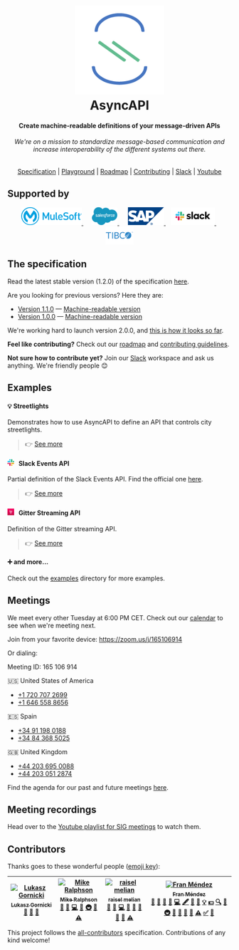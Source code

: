 <h1 align="center">
  <br>
  <a href="https://asyncapi.org"><img src="./assets/logo.png" alt="AsyncAPI logo" width="200"></a>
  <br>
  AsyncAPI
  <br>
<h4 align="center">Create machine-readable definitions of your message-driven APIs</h4>
<h6 align="center">We're on a mission to standardize message-based communication and increase interoperability of the different systems out there.</h6>
<p align="center">
  <a href="#the-specification">Specification</a>
  |
  <a href="http://editor.asyncapi.org" target="_blank">Playground</a>
  |
  <a href="./ROADMAP.md">Roadmap</a>
  |
  <a href="./CONTRIBUTING.md">Contributing</a>
  |
  <a href="https://join.slack.com/t/asyncapi/shared_invite/enQtNDY3MzI0NjU5OTQyLWU4ZGU2MTg1MDIyZDFjMTI2YjkxYTdlMzc1NjgzYTAxZDM1YTg1NDhhMTE2NDliMjlhZjYxNzk0ZTE5ZGU1ZTg">Slack</a>
  |
  <a href="https://www.youtube.com/channel/UCIz9zGwDLbrYQcDKVXdOstQ">Youtube</a>
</p>

## Supported by
<p align="center">
  <a href="https://mulesoft.com" target="_blank">
    <img src="./assets/mulesoft.png" alt="Mulesoft logo" height="40">
  </a>
  &nbsp;&nbsp;&nbsp;&nbsp;
  <a href="https://salesforce.com" target="_blank">
    <img src="./assets/salesforce.png" alt="Salesforce logo" height="40">
  </a>
  &nbsp;&nbsp;&nbsp;&nbsp;
  <a href="https://sap.com" target="_blank">
    <img src="./assets/sap.svg" alt="SAP logo" height="40">
  </a>
  &nbsp;&nbsp;
  <a href="https://slack.com" target="_blank">
    <img src="./assets/slack.svg" alt="Slack logo" height="40">
  </a>
  &nbsp;
  <a href="https://tibco.com" target="_blank">
    <img src="./assets/tibco.png" alt="TIBCO logo" height="40">
  </a>
</p>

## The specification

Read the latest stable version (1.2.0) of the specification [here](./versions/1.2.0/asyncapi.md).

Are you looking for previous versions? Here they are:

* [Version 1.1.0](/versions/1.1.0/asyncapi.md) — [Machine-readable version](/versions/1.1.0/schema.json)
* [Version 1.0.0](/versions/1.0.0/asyncapi.md) — [Machine-readable version](/versions/1.0.0/schema.json)

We're working hard to launch version 2.0.0, and [this is how it looks so far](./versions/next/asyncapi.md).

**Feel like contributing?** Check out our [roadmap](./ROADMAP.md) and [contributing guidelines](./CONTRIBUTING.md).

**Not sure how to contribute yet?** Join our [Slack](https://join.slack.com/t/asyncapi/shared_invite/enQtNDY3MzI0NjU5OTQyLWU4ZGU2MTg1MDIyZDFjMTI2YjkxYTdlMzc1NjgzYTAxZDM1YTg1NDhhMTE2NDliMjlhZjYxNzk0ZTE5ZGU1ZTg) workspace and ask us anything. We're friendly people :blush:

## Examples

#### :bulb: Streetlights
Demonstrates how to use AsyncAPI to define an API that controls city streetlights.

> :point_right: [See more](./examples/streetlights.yml)

#### <img src="./assets/slack.png" width="15" alt="Slack icon">&nbsp;&nbsp; Slack Events API
Partial definition of the Slack Events API. Find the official one [here](https://github.com/slackapi/slack-api-specs/blob/master/events-api/slack_events_api_async_v1.json).

> :point_right: [See more](./examples/slack-rtm.yml)

#### <img src="./assets/gitter.png" width="15" alt="Gitter icon">&nbsp;&nbsp; Gitter Streaming API
Definition of the Gitter streaming API.

> :point_right: [See more](./examples/gitter-streaming.yml)

#### :heavy_plus_sign: and more...
Check out the [examples](https://github.com/asyncapi/asyncapi/blob/master/examples) directory for more examples.

## Meetings

We meet every other Tuesday at 6:00 PM CET. Check out our [calendar](https://calendar.google.com/calendar?cid=dGJyYmZxNGRlNWJjbmd0OG9rdmV2NGxzdGtAZ3JvdXAuY2FsZW5kYXIuZ29vZ2xlLmNvbQ) to see when we're meeting next.

Join from your favorite device: https://zoom.us/j/165106914

Or dialing:

Meeting ID: 165 106 914

:us: United States of America
* [+1 720 707 2699](tel:+17207072699)
* [+1 646 558 8656](tel:+16465588656)

:es: Spain
* [+34 91 198 0188](tel:+34911980188)
* [+34 84 368 5025](tel:+34843685025)

:gb: United Kingdom
* [+44 203 695 0088](tel:+442036950088)
* [+44 203 051 2874](tel:+442030512874)

Find the agenda for our past and future meetings [here](https://github.com/asyncapi/asyncapi/issues?utf8=%E2%9C%93&q=is%3Aissue+label%3Ameeting+sort%3Acreated-desc+).

## Meeting recordings

Head over to the [Youtube playlist for SIG meetings](https://www.youtube.com/watch?v=S8gvf0XjO10&list=PLbi1gRlP7pijUwZJErzyYf_Rc-PWu4lXS) to watch them.

## Contributors

Thanks goes to these wonderful people ([emoji key](https://github.com/all-contributors/all-contributors#emoji-key)):

<!-- ALL-CONTRIBUTORS-LIST:START - Do not remove or modify this section -->
<!-- prettier-ignore -->
| [<img src="https://avatars1.githubusercontent.com/u/6995927?v=4" width="100px;" alt="Lukasz Gornicki"/><br /><sub><b>Lukasz Gornicki</b></sub>](http://resume.github.io/?derberg)<br />[📖](https://github.com/asyncapi/asyncapi/commits?author=derberg "Documentation") [🤔](#ideas-derberg "Ideas, Planning, & Feedback") [👀](#review-derberg "Reviewed Pull Requests") | [<img src="https://avatars0.githubusercontent.com/u/21603?v=4" width="100px;" alt="Mike Ralphson"/><br /><sub><b>Mike Ralphson</b></sub>](http://mermade.github.io)<br />[💬](#question-MikeRalphson "Answering Questions") [📖](https://github.com/asyncapi/asyncapi/commits?author=MikeRalphson "Documentation") [💻](https://github.com/asyncapi/asyncapi/commits?author=MikeRalphson "Code") [🤔](#ideas-MikeRalphson "Ideas, Planning, & Feedback") [🚇](#infra-MikeRalphson "Infrastructure (Hosting, Build-Tools, etc)") [👀](#review-MikeRalphson "Reviewed Pull Requests") [⚠️](https://github.com/asyncapi/asyncapi/commits?author=MikeRalphson "Tests") | [<img src="https://avatars3.githubusercontent.com/u/4565267?v=4" width="100px;" alt="raisel melian"/><br /><sub><b>raisel melian</b></sub>](https://github.com/rmelian)<br />[💬](#question-rmelian "Answering Questions") [🐛](https://github.com/asyncapi/asyncapi/issues?q=author%3Armelian "Bug reports") [💻](https://github.com/asyncapi/asyncapi/commits?author=rmelian "Code") [📖](https://github.com/asyncapi/asyncapi/commits?author=rmelian "Documentation") [🤔](#ideas-rmelian "Ideas, Planning, & Feedback") [🚧](#maintenance-rmelian "Maintenance") [👀](#review-rmelian "Reviewed Pull Requests") [🔧](#tool-rmelian "Tools") [⚠️](https://github.com/asyncapi/asyncapi/commits?author=rmelian "Tests") | [<img src="https://avatars3.githubusercontent.com/u/242119?v=4" width="100px;" alt="Fran Méndez"/><br /><sub><b>Fran Méndez</b></sub>](http://www.fmvilas.com)<br />[💬](#question-fmvilas "Answering Questions") [🐛](https://github.com/asyncapi/asyncapi/issues?q=author%3Afmvilas "Bug reports") [📝](#blog-fmvilas "Blogposts") [💼](#business-fmvilas "Business development") [💻](https://github.com/asyncapi/asyncapi/commits?author=fmvilas "Code") [🖋](#content-fmvilas "Content") [📖](https://github.com/asyncapi/asyncapi/commits?author=fmvilas "Documentation") [🎨](#design-fmvilas "Design") [💡](#example-fmvilas "Examples") [💵](#financial-fmvilas "Financial") [🔍](#fundingFinding-fmvilas "Funding Finding") [🤔](#ideas-fmvilas "Ideas, Planning, & Feedback") [🚇](#infra-fmvilas "Infrastructure (Hosting, Build-Tools, etc)") [🚧](#maintenance-fmvilas "Maintenance") [🔌](#plugin-fmvilas "Plugin/utility libraries") [👀](#review-fmvilas "Reviewed Pull Requests") [🔧](#tool-fmvilas "Tools") [⚠️](https://github.com/asyncapi/asyncapi/commits?author=fmvilas "Tests") [✅](#tutorial-fmvilas "Tutorials") [📢](#talk-fmvilas "Talks") |
| :---: | :---: | :---: | :---: |
<!-- ALL-CONTRIBUTORS-LIST:END -->

This project follows the [all-contributors](https://github.com/all-contributors/all-contributors) specification. Contributions of any kind welcome!
